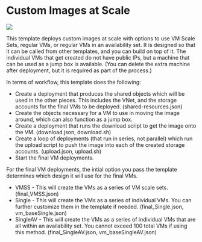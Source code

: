 # Custom Images at Scale

<a href="https://portal.azure.com/#create/Microsoft.Template/uri/https%3A%2F%2Fraw.githubusercontent.com%2Fgourlaa%2Fazure-quickstart-templates%2Fmaster%2F301-custom-mysql-at-scale%2Fazuredeploy.json" target="_blank">
    <img src="http://azuredeploy.net/deploybutton.png"/>
</a>

This template deploys custom images at scale with options to use VM Scale Sets, regular VMs, or regular VMs in an availability set.  It is designed so that it can be called from other templates, and you can build on top of it.  The individual VMs that get created do not have public IPs, but a machine that can be used as a jump box is available.  (You can delete the extra machine after deployment, but it is required as part of the process.)

In terms of workflow, this template does the following:
- Create a deployment that produces the shared objects which will be used in the other pieces.  This includes the VNet, and the storage accounts for the final VMs to be deployed. (shared-resources.json)
- Create the objects necessary for a VM to use in moving the image around, which can also function as a jump box.
- Create a deployment that runs the download script to get the image onto the VM. (download.json, download.sh)
- Create a loop of deployments (that run in series, not parallel) which run the upload script to push the image into each of the created storage accounts. (upload.json, upload.sh)
- Start the final VM deployments.

For the final VM deployments, the intial option you pass the template determines which design it will use for the final VMs.
- VMSS - This will create the VMs as a series of VM scale sets.  (final_VMSS.json)
- Single - This will create the VMs as a series of individual VMs.  You can further customize them in the template if needed.  (final_Single.json, vm_baseSingle.json)
- SingleAV - This will create the VMs as a series of individual VMs that are all within an availability set.  You cannot exceed 100 total VMs if using this method.  (final_SingleAV.json, vm_baseSingleAV.json)
